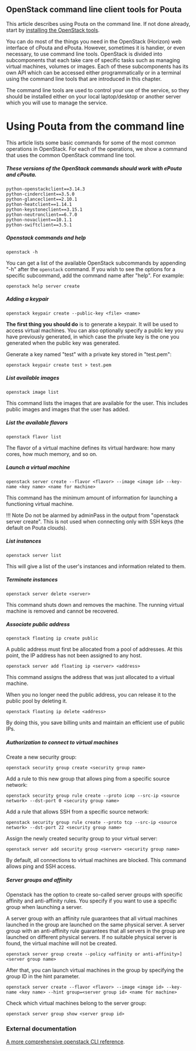 ## OpenStack command line client tools for Pouta

This article describes using Pouta on the command line. If not done
already, start by [installing the OpenStack tools](install-client.md).

You can do most of the things you need in the OpenStack (Horizon)
web interface of cPouta and ePouta. However, sometimes it is handier,
or even necessary, to use command line tools. OpenStack is divided into
subcomponents that each take care of specific tasks such as managing
virtual machines, volumes or images. Each of these subcomponents has
its own API which can be accessed either programmatically or in a
terminal using the command line tools that are introduced in this
chapter.

The command line tools are used to control your use of the service, so
they should be installed either on your local laptop/desktop or
another server which you will use to manage the service.

# Using Pouta from the command line

This article lists some basic commands for some of the most common
operations in OpenStack. For each of the operations, we show a command
that uses the common OpenStack command line tool.

##### These versions of the OpenStack commands should work with ePouta and cPouta.

    python-openstackclient==3.14.3
    python-cinderclient==3.5.0
    python-glanceclient==2.10.1
    python-heatclient==1.14.1
    python-keystoneclient==3.15.1
    python-neutronclient==6.7.0
    python-novaclient==10.1.1
    python-swiftclient==3.5.1

##### Openstack commands and help

    openstack -h

You can get a list of the available OpenStack subcommands by appending "-h"
after the `openstack` command. If you wish to see the options for a specific
subcommand, add the command name after "help". For example:

    openstack help server create

##### Adding a keypair

    openstack keypair create --public-key <file> <name>

**The first thing you should do** is to
generate a keypair. It will be used to access virtual machines. You
can also optionally specify a public key you have previously generated,
in which case the private key is the one you generated when the
public key was generated.

Generate a key named "test" with a private key stored in "test.pem":

    openstack keypair create test > test.pem

##### List available images

    openstack image list

This command lists the images that are available for the user. This
includes public images and images that the user has added.

##### List the available flavors

    openstack flavor list

The flavor of a virtual machine defines its virtual hardware: how many
cores, how much memory, and so on.

##### Launch a virtual machine

    openstack server create --flavor <flavor> --image <image id> --key-name <key name> <name for machine>

This command has the minimum amount of information for launching a
functioning virtual machine.

!!! Note
    Do not be alarmed by adminPass in the output from "openstack
    server create". This is not used when connecting only with SSH keys
    (the default on Pouta clouds).

##### List instances

    openstack server list

This will give a list of the user's instances and information related
to them.

##### Terminate instances

    openstack server delete <server>

This command shuts down and removes the machine. The running virtual
machine is removed and cannot be recovered.

##### Associate public address

    openstack floating ip create public

A public address must first be allocated from a pool of addresses. At
this point, the IP address has not been assigned to any host.

    openstack server add floating ip <server> <address>

This command assigns the address that was just allocated to a virtual
machine.

When you no longer need the public address, you can release it to the
public pool by deleting it.

    openstack floating ip delete <address>

By doing this, you save billing units and maintain an efficient use of
public IPs. 

##### Authorization to connect to virtual machines

Create a new security group:

    openstack security group create <security group name>

Add a rule to this new group that allows ping from a specific
source network:

    openstack security group rule create --proto icmp --src-ip <source network> --dst-port 0 <security group name>

Add a rule that allows SSH from a specific source network:

    openstack security group rule create --proto tcp --src-ip <source network> --dst-port 22 <security group name>

Assign the newly created security group to your virtual server:

    openstack server add security group <server> <security group name>

By default, all connections to virtual machines are blocked. This command
allows ping and SSH access.

##### Server groups and affinity

Openstack has the option to create so-called server groups with
specific affinity and anti-affinity rules. You specify if you want to
use a specific group when launching a server.

A server group with an affinity rule guarantees that all virtual
machines launched in the group are launched on the same physical
server. A server group with an anti-affinity rule guarantees that all
servers in the group are launched on different physical servers. If no
suitable physical server is found, the virtual machine will not be
created.

    openstack server group create --policy <affinity or anti-affinity>] <server group name>

After that, you can launch virtual machines in the group by
specifying the group ID in the hint parameter.

    openstack server create --flavor <flavor> --image <image id> --key-name <key name> --hint group=<server group id> <name for machine>

Check which virtual machines belong to the server group:

    openstack server group show <server group id>

### External documentation

[A more comprehensive openstack CLI reference](https://docs.openstack.org/python-openstackclient/latest/).
